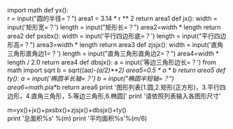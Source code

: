 import math
def yx():    
    r = input("圆的半径=？")
    area1 = 3.14 * r ** 2
    return area1
def jx():
    width = input('矩形宽=？')
    length = input("矩形长=？")
    area2=width * length
    return area2
def pxsbx():
    width = input('平行四边形底=？')
    length = input("平行四边形高=？")
    area3=width * length
    return area3
def zjsjx():
    width = input('直角三角形直角边1=？')
    length = input("直角三角形直角边2=？")
    area4=width * length / 2.0
    return area4
def dbsjx():
    a = input('等边三角形边长=？')
    from math import sqrt
    b = sqrt((a*a)-(a/2)**2)
    area5=0.5 * a * b
    return area5
def ty():
    a = input('椭圆半长轴=？')
    b = input("椭圆半短轴=？")
    area6=math.pi*a*b
    return area6
print '图形列表[1.圆,2.矩形(正方形)，3.平行四边形，4.直角三角形，5.等边三角形,6.椭圆]'
print '请依照列表输入各图形尺寸'

m=yx()+jx()+pxsbx()+zjsjx()+dbsjx()+ty()  
print '总面积%s' %(m)
print '平均面积%s'%(m/6)
